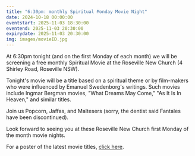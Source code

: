 ```yaml
---
title: "6:30pm: monthly Spiritual Monday Movie Night"
date: 2024-10-18 00:00:00
eventstart: 2025-11-03 18:30:00
eventend: 2025-11-03 20:30:00
expirydate: 2025-11-03 20:30:00
img: images/movieID.jpg
---
```


At 6:30pm tonight (and on the first Monday of each month) we will be screening a free monthly Spiritual Movie at the Roseville New Church (4 Shirley Road, Roseville NSW).

Tonight's movie will be a title based on a spiritual theme or by film-makers who were influenced by Emanuel Swedenborg's writings.
Such movies include Ingmar Bergman movies, "What Dreams May Come," "As It Is In Heaven," and similar titles.

Join us Popcorn, Jaffas, and Maltesers (sorry, the dentist said Fantales have been discontinued).

Look forward to seeing you at these Roseville New Church first Monday of the month movie nights.

For a poster of the latest movie titles, [click here](https://static.swedenborg.com.au/pdf/fliers/SpiritualMovieNightsPoster.pdf).